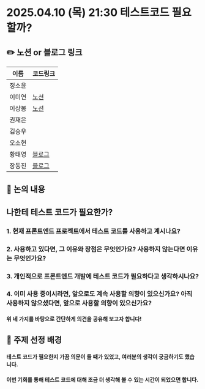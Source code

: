 # 2025.04.10 (목) 21:30 테스트코드 필요할까?

## ✏️ 노션 or 블로그 링크

| 이름   | 코드링크                                                                                                                         |
| ------ | -------------------------------------------------------------------------------------------------------------------------------- |
| 정소윤 |                                                                                                                                  |
| 이미연 | [노션](https://miori-space.notion.site/1d15d43d43d880768ba6ce0ac1790a7e?pvs=4)                                                   |
| 이상봉 | [노션](https://www.notion.so/1d0f5e18d03580bf9086d6ce9d47aee7)                                                                    |
| 권재은 |                                                                                                                                  |
| 김승우 |                                                                                                                                  |
| 오소현 |                                                                                                                                  |
| 황태영 | [블로그](https://velog.io/@hty0525/%ED%85%8C%EC%8A%A4%ED%8A%B8-%EC%BD%94%EB%93%9C%EA%B0%80-%ED%95%84%EC%9A%94%ED%95%9C%EA%B0%80) |
| 장동진 | [블로그](https://velog.io/@exciting_road/나한테-테스트-코드가-필요한가)                                                          |

## 📢 논의 내용

## 나한테 테스트 코드가 필요한가?

### 1. 현재 프론트엔드 프로젝트에서 테스트 코드를 사용하고 계시나요?

### 2. 사용하고 있다면, 그 이유와 장점은 무엇인가요? 사용하지 않는다면 이유는 무엇인가요?

### 3. 개인적으로 프론트엔드 개발에 테스트 코드가 필요하다고 생각하시나요?

### 4. 이미 사용 중이시라면, 앞으로도 계속 사용할 의향이 있으신가요? 아직 사용하지 않으셨다면, 앞으로 사용할 의향이 있으신가요?

#### 위 네 가지를 바탕으로 간단하게 의견을 공유해 보고자 합니다!

## 🤔 주제 선정 배경

#### 테스트 코드가 필요한지 가끔 의문이 들 때가 있었고, 여러분의 생각이 궁금하기도 했습니다.

#### 이번 기회를 통해 테스트 코드에 대해 조금 더 생각해 볼 수 있는 시간이 되었으면 합니다.
